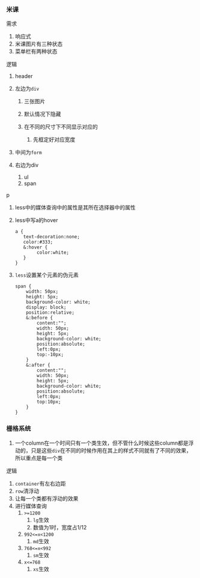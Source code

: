 ### 米课

需求

1. 响应式
2. 米课图片有三种状态
3. 菜单栏有两种状态

逻辑

1. header

2. 左边为`div`

   1. 三张图片

   2. 默认情况下隐藏

   3. 在不同的尺寸下不同显示对应的

      1. 先框定好对应宽度

      

3. 中间为`form`

4. 右边为div

   1. ul
   2. span

p

1. less中的媒体查询中的属性是其所在选择器中的属性

2. less中写a的hover

   ```less
   a {
      text-decoration:none;
      color:#333;
      &:hover {
           color:white;
      }
   }
   ```

3. `less`设置某个元素的伪元素

   ```less
   span {
       width: 50px;
       height: 5px;
       background-color: white;
       display: block;
       position:relative;
       &:before {
           content:"";
           width: 50px;
           height: 5px;
           background-color: white;
           position:absolute;
           left:0px;
           top:-10px;
       }
       &:after {
           content:"";
           width: 50px;
           height: 5px;
           background-color: white;
           position:absolute;
           left:0px;
           top:10px;
       }
   }
   ```

   

### 栅格系统

1. 一个column在一个时间只有一个类生效，但不管什么时候这些column都是浮动的，只是这些`div`在不同的时候作用在其上的样式不同就有了不同的效果，所以重点是每一个类

逻辑

1. `container`有左右边距
2. `row`清浮动
3. 让每一个类都有浮动的效果
4. 进行媒体查询
   1. `>=1200`
      1. `lg`生效
      2. 数值为1时，宽度占1/12
   2. `992<=x<1200`
      1. `md`生效
   3. `768<=x<992`
      1. `sm`生效
   4. `x<=768`
      1. `xs`生效